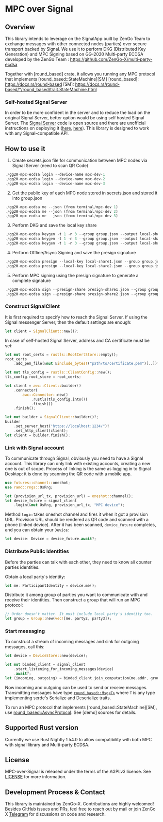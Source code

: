 # MPC over Signal

## Overview

This library intends to leverage on the SignalApp built by ZenGo Team to exchange messages 
with other connected nodes (parties) over secure transport backed by Signal. We use it to 
perform DKG (Distributed Key Generation) and MPC Signing based on GG-2020 Multi-party ECDSA 
developed by the ZenGo Team : https://github.com/ZenGo-X/multi-party-ecdsa

Together with [round_based] crate, it allows you running any MPC protocol that implements [round_based::StateMachine][SM] 
[round_based]: https://docs.rs/round-based
[SM]: https://docs.rs/round-based/*/round_based/trait.StateMachine.html


### Self-hosted Signal Server

In order to be more confident in the server and to reduce the load on the original Signal Server, 
better option would be using self hosted Signal Server. The [Signal Server][signal-server] code is open source 
and there are unofficial instructions on deploying it ([here][deploy1], [here][deploy2]).
This library is designed to work with any Signal-compatible API.

[signal-server]: https://github.com/signalapp/Signal-Server
[deploy1]: https://github.com/aqnouch/Signal-Setup-Guide/tree/master/signal-server
[deploy2]: https://github.com/madeindra/signal-setup-guide

## How to use it
1) Create secrets.json file for communication between MPC nodes via Signal Server (need to scan QR Code)
```rust
./gg20-mpc-ecdsa login --device-name mpc-dev-1
./gg20-mpc-ecdsa login --device-name mpc-dev-2
./gg20-mpc-ecdsa login --device-name mpc-dev-3
```
2) Get the public key of each MPC node stored in secrets.json and stored it into group.json
```rust
./gg20-mpc-ecdsa me --json (from terminal/mpc-dev 1)
./gg20-mpc-ecdsa me --json (from terminal/mpc-dev 2)
./gg20-mpc-ecdsa me --json (from terminal/mpc-dev 3)
```
3) Perform DKG and save the local key share
```rust
./gg20-mpc-ecdsa keygen -t 1 -n 3 --group group.json --output local-share1.json
./gg20-mpc-ecdsa keygen -t 1 -n 3 --group group.json --output local-share2.json
./gg20-mpc-ecdsa keygen -t 1 -n 3 --group group.json --output local-share3.json
```
4) Perform Offline/Async Signing and save the presign signature
```rust
./gg20-mpc-ecdsa presign --local-key local-share1.json --group group.json --output presign-share1.json
./gg20-mpc-ecdsa presign --local-key local-share2.json --group group.json --output presign-share2.json
```
5) Perform MPC signing using the presign signature to generate a complete signature
```rust
./gg20-mpc-ecdsa sign --presign-share presign-share1.json --group group.json --digits my_first_tx
./gg20-mpc-ecdsa sign --presign-share presign-share2.json --group group.json --digits my_first_tx
```

### Construct SignalClient

It is first required to specify how to reach the Signal Server. If using the Signal messenger Server, then the default settings are enough:

```rust
let client = SignalClient::new()?;
```

In case of self-hosted Signal Server, address and CA certificate must be set:
```rust
let mut root_certs = rustls::RootCertStore::empty();
root_certs
    .add_pem_file(&mut &include_bytes!("path/to/certificate.pem")[..])?;

let mut tls_config = rustls::ClientConfig::new();
tls_config.root_store = root_certs;

let client = awc::Client::builder()
    .connector(
        awc::Connector::new()
            .rustls(tls_config.into())
            .finish())
    .finish();

let mut builder = SignalClient::builder()?;
builder
    .set_server_host("https://localhost:1234/")?
    .set_http_client(client);
let client = builder.finish();
```

### Link with Signal account

To communicate through Signal, obviously you need to have a Signal account. This library
can only link with existing accounts, creating a new one is out of scope. Process
of linking is the same as logging in to Signal Desktop: it is done by scanning the QR code with
a mobile app.

```rust
use futures::channel::oneshot;
use rand::rngs::OsRng;

let (provision_url_tx, provision_url) = oneshot::channel();
let device_future = signal_client
    .login(&mut OsRng, provision_url_tx, "MPC device");
```

Method `login` takes oneshot channel and fires it when it got a provision URL.
Provision URL should be rendered as QR code and scanned with a phone (linked device). After
it has been scanned, `device_future` completes, and you can obtain your `Device`:

```rust
let device: Device = device_future.await?;
```

### Distribute Public Identities

Before the parties can talk with each other, they need to know all counter parties identities.

Obtain a local party's identity:

```rust
let me: ParticipantIdentity = device.me();
```

Distribute it among group of parties you want to communicate with and receive their 
identities. Then construct a group that will run an MPC protocol:

```rust
// Order doesn't matter. It must include local party's identity too.
let group = Group::new(vec![me, party2, party3]); 
```

### Start messaging

To construct a stream of incoming messages and sink for outgoing messages, call this:

```rust
let device = DeviceStore::new(device);

let mut binded_client = signal_client
    .start_listening_for_incoming_messages(device)
    .await?;
let (incoming, outgoing) = binded_client.join_computation(me.addr, group);
```

Now incoming and outgoing can be used to send or receive messages. Transmitting messages
have type [`round_based::Msg<T>`][msg] where `T` is any type implementing serde's Serialize
and Deserialize traits.

To run an MPC protocol that implements [round_based::StateMachine][SM], use 
[round_based::AsyncProtocol][async-protocol]. See [demo] sources for details.

[msg]: https://docs.rs/round-based/*/round_based/struct.Msg.html
[async-protocol]: https://docs.rs/round-based/*/round_based/async_runtime/struct.AsyncProtocol.html

## Supported Rust version

Currently we use Rust Nightly 1.54.0 to allow compatibility with
both MPC with signal library and Multi-party ECDSA.

[libsignal]: https://github.com/signalapp/libsignal-client

## License

MPC-over-Signal is released under the terms of the AGPLv3 license. See [LICENSE](./LICENSE) for more 
information.

## Development Process & Contact
This library is maintained by ZenGo-X. Contributions are highly welcomed! Besides GitHub issues
and PRs, feel free to [reach out](mailto:github@kzencorp.com) by mail or join ZenGo X
[Telegram](https://t.me/joinchat/ET1mddGXRoyCxZ-7) for discussions on code and research. 
